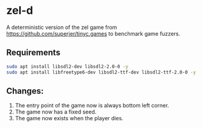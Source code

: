 # zel-d

A deterministic version of the zel game from https://github.com/superjer/tinyc.games to benchmark game fuzzers.

## Requirements

```sh
sudo apt install libsdl2-dev libsdl2-2.0-0 -y
sudo apt install libfreetype6-dev libsdl2-ttf-dev libsdl2-ttf-2.0-0 -y
```

## Changes:

1. The entry point of the game now is always bottom left corner.
2. The game now has a fixed seed.
3. The game now exists when the player dies.